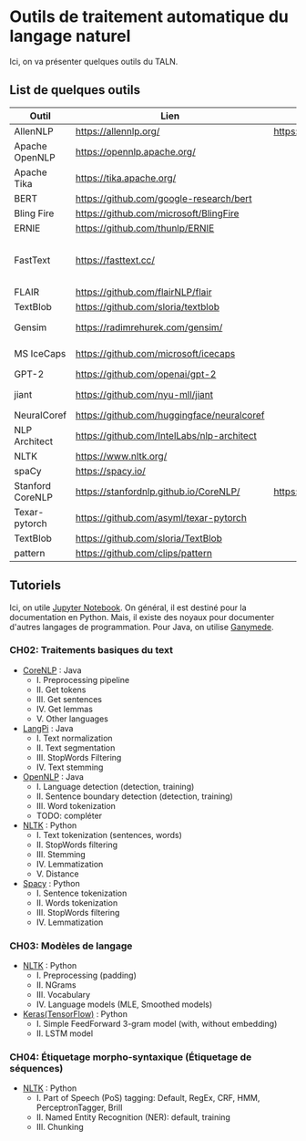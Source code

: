# Outils de traitement automatique du langage naturel

Ici, on va présenter quelques outils du TALN.

## List de quelques outils

|Outil|Lien|Demo|Langage|Tâches|
|---|---|---|---|---|
|AllenNLP|https://allennlp.org/|https://demo.allennlp.org/|Python| |
|Apache OpenNLP|https://opennlp.apache.org/| |Java| |
|Apache Tika|https://tika.apache.org/| |Java|Text extraction|
|BERT|https://github.com/google-research/bert| |Python|Modele|
|Bling Fire|https://github.com/microsoft/BlingFire| |Multiple (C++)|Preprocessing|
|ERNIE|https://github.com/thunlp/ERNIE| |Python|Modle|
|FastText|https://fasttext.cc/| |Python|Text classification and word representation|
|FLAIR|https://github.com/flairNLP/flair| |Python|NER, PoS|
|TextBlob|https://github.com/sloria/textblob| |Python| |
|Gensim|https://radimrehurek.com/gensim/| |Python|Topic modeling|
|MS IceCaps|https://github.com/microsoft/icecaps| |Python|Conversation agent|
|GPT-2|https://github.com/openai/gpt-2| |Python|Modele|
|jiant|https://github.com/nyu-mll/jiant| |Python|Research tasks|
|NeuralCoref|https://github.com/huggingface/neuralcoref| |Python(Spacy)|CoRef|
|NLP Architect|https://github.com/IntelLabs/nlp-architect| |Python| |
|NLTK|https://www.nltk.org/| |Python| |
|spaCy|https://spacy.io/| |Python| |
|Stanford CoreNLP|https://stanfordnlp.github.io/CoreNLP/|https://corenlp.run/|Java| |
|Texar-pytorch|https://github.com/asyml/texar-pytorch| |Python| |
|TextBlob|https://github.com/sloria/TextBlob| |Python| |
|pattern|https://github.com/clips/pattern| |Python| |

## Tutoriels

Ici, on utile [Jupyter Notebook](https://jupyter.org/).
On général, il est destiné pour la documentation en Python.
Mais, il existe des noyaux pour documenter d'autres langages de programmation.
Pour Java, on utilise [Ganymede](https://github.com/allen-ball/ganymede).

### CH02: Traitements basiques du text

- [CoreNLP](CH02/preprocessing_java_CoreNLP.ipynb) : Java
  - I. Preprocessing pipeline
  - II. Get tokens
  - III. Get sentences
  - IV. Get lemmas
  - V. Other languages
- [LangPi](CH02/preprocessing_java_LangPi.ipynb) : Java
  - I. Text normalization
  - II. Text segmentation
  - III. StopWords Filtering
  - IV. Text stemming
- [OpenNLP](CH02/preprocessing_java_OpenNLP.ipynb) : Java
  - I. Language detection (detection, training)
  - II. Sentence boundary detection (detection, training)
  - III. Word tokenization
  - TODO: compléter
- [NLTK](CH02/preprocessing_python_NLTK.ipynb) : Python
  - I. Text tokenization (sentences, words)
  - II. StopWords filtering
  - III. Stemming
  - IV. Lemmatization
  - V. Distance
- [Spacy](CH02/preprocessing_python_Spacy.ipynb) : Python
  - I. Sentence tokenization
  - II. Words tokenization
  - III. StopWords filtering
  - IV. Lemmatization

  
### CH03: Modèles de langage

- [NLTK](CH03/models_python_NLTK.ipynb) : Python
  - I. Preprocessing (padding)
  - II. NGrams
  - III. Vocabulary
  - IV. Language models (MLE, Smoothed models)
- [Keras(TensorFlow)](CH03/models_python_Keras.ipynb) : Python
  - I. Simple FeedForward 3-gram model (with, without embedding)
  - II. LSTM model
  
### CH04: Étiquetage morpho-syntaxique (Étiquetage de séquences)

- [NLTK](CH04/sequences_python_NLTK.ipynb) : Python
  - I. Part of Speech (PoS) tagging: Default, RegEx, CRF, HMM, PerceptronTagger, Brill
  - II. Named Entity Recognition (NER): default, training
  - III. Chunking

